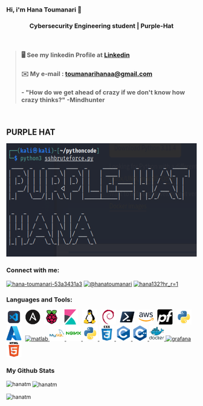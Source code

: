 ### Hi, i'm Hana Toumanari 👋
<h3 align="center">Cybersecurity Engineering student | Purple-Hat</h3></br>

> ### 🖥️  See my linkedin Profile at [Linkedin](https://www.linkedin.com/in/hana-toumanari-53a3431a3/)</br>
> ### ✉️  My e-mail : toumanarihanaa@gmail.com</br>
 > ### - "How do we get ahead of crazy if we don't know how crazy thinks?" -Mindhunter </br>
 <br/>
               
<h2 center="align">PURPLE HAT </h2>
 <p align="center">
  <img src="Purple hat hana.PNG" width="600" height="300">
  </p>
 <h3  align="left">Connect with me:</h3>
<p align="left">
<a href="https://linkedin.com/in/hana-toumanari-53a3431a3" target="blank"><img align="center" src="https://raw.githubusercontent.com/rahuldkjain/github-profile-readme-generator/master/src/images/icons/Social/linked-in-alt.svg" alt="hana-toumanari-53a3431a3" height="30" width="40" /></a>
<a href="https://medium.com/@hanatoumanari" target="blank"><img align="center" src="https://raw.githubusercontent.com/rahuldkjain/github-profile-readme-generator/master/src/images/icons/Social/medium.svg" alt="@hanatoumanari" height="30" width="40" /></a>
<a href="https://www.hackerrank.com/hana132?hr_r=1" target="blank"><img align="center" src="https://raw.githubusercontent.com/rahuldkjain/github-profile-readme-generator/master/src/images/icons/Social/hackerrank.svg" alt="hana132?hr_r=1" height="30" width="40" /></a>

</p>

  ### Languages and Tools:
  <img align="left" alt="VSCODE" width="40px" src="VSCODE.png" style="padding-right:10px;" />
<a href="https://www.python.org" target="_blank" rel="noreferrer"> <img src="https://raw.githubusercontent.com/devicons/devicon/master/icons/python/python-original.svg" alt="python" width="40" height="40"/</a>  
<img align="left" alt="Ansible" width="40px" src="Ansible.png" style="padding-right:10px;" />
  <img align="left" alt="Raspberry" width="40px" src="Raspberry Pi.png" style="padding-right:10px;" />
  <img align="left" alt="Kibana" width="40px" src="Kibana.png" style="padding-right:10px;" />
  <img align="left" alt="Linux" width="40px" src="Linux.png" style="padding-right:10px;" />
  <img align="left" alt="Debian" width="40px" src="Debian.png" style="padding-right:10px;" />
  <img align="left" alt="powershell" width="40px" src="Powershell.png" style="padding-right:10px;" />
  <img align="left" alt="AWS" width="40px" src="AWS.png" style="padding-right:10px;" />
  <img align="left" alt="pfsense" width="40px" src="pfSense.png" style="padding-right:10px;" />
  <img align="left" alt="Azure" width="40px" src="Azure.png" style="padding-right:10px;" />
  <a href="https://www.mathworks.com/" target="_blank" rel="noreferrer"> <img src="https://upload.wikimedia.org/wikipedia/commons/2/21/Matlab_Logo.png" alt="matlab" width="40" height="40"/> </a> <a href="https://www.mysql.com/" target="_blank" rel="noreferrer"> <img src="https://raw.githubusercontent.com/devicons/devicon/master/icons/mysql/mysql-original-wordmark.svg" alt="mysql" width="40" height="40"/> </a> <a href="https://www.nginx.com" target="_blank" rel="noreferrer"> <img src="https://raw.githubusercontent.com/devicons/devicon/master/icons/nginx/nginx-original.svg" alt="nginx" width="40" height="40"/> </a> <a href="https://www.python.org" target="_blank" rel="noreferrer"> <img src="https://raw.githubusercontent.com/devicons/devicon/master/icons/python/python-original.svg" alt="python" width="40" height="40"/> </a> <a href="https://www.w3schools.com/css/" target="_blank" rel="noreferrer"> <img src="https://raw.githubusercontent.com/devicons/devicon/master/icons/css3/css3-original-wordmark.svg" alt="css3" width="40" height="40"/> </a>
  <a href="https://www.cprogramming.com/" target="_blank" rel="noreferrer"> <img src="https://raw.githubusercontent.com/devicons/devicon/master/icons/c/c-original.svg" alt="c" width="40" height="40"/> </a> <a href="https://www.w3schools.com/cpp/" target="_blank" rel="noreferrer"> <img src="https://raw.githubusercontent.com/devicons/devicon/master/icons/cplusplus/cplusplus-original.svg" alt="cplusplus" width="40" height="40"/> </a> <a href="https://www.docker.com/" target="_blank" rel="noreferrer"> <img src="https://raw.githubusercontent.com/devicons/devicon/master/icons/docker/docker-original-wordmark.svg" alt="docker" width="40" height="40"/> </a> <a href="https://grafana.com" target="_blank" rel="noreferrer"> <img src="https://www.vectorlogo.zone/logos/grafana/grafana-icon.svg" alt="grafana" width="40" height="40"/> </a> <a href="https://www.w3.org/html/" target="_blank" rel="noreferrer"> <img src="https://raw.githubusercontent.com/devicons/devicon/master/icons/html5/html5-original-wordmark.svg" alt="html5" width="40" height="40"/> </a> 
  <br/>
  <h3 align="left">My Github Stats </h3>
  <p><img align="left" src="https://github-readme-stats.vercel.app/api/top-langs?username=hanatm&show_icons=true&locale=en&layout=compact" alt="hanatm" /></p>

<p>&nbsp;<img align="center" src="https://github-readme-stats.vercel.app/api?username=hanatm&show_icons=true&locale=en" alt="hanatm" /></p>

<p><img align="center" src="https://github-readme-streak-stats.herokuapp.com/?user=hanatm&" alt="hanatm" /></p>

  </p>


<!--
**HANATM/HANATM** is a ✨ _special_ ✨ repository because its `README.md` (this file) appears on your GitHub profile.

Here are some ideas to get you started:

- 🔭 I’m currently working on 
- 🌱 I’m currently learning ...
- 👯 I’m looking to collaborate on ...
- 🤔 I’m looking for help with ...
- 💬 Ask me about ...
- 📫 How to reach me: ...
- 😄 Pronouns: ...
- ⚡ Fun fact: ...
-->
